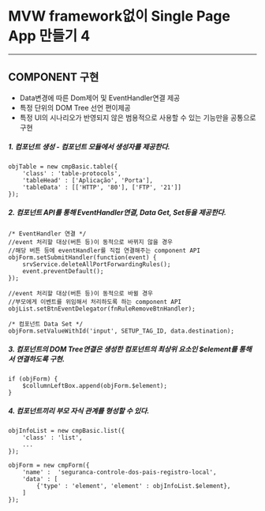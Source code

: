 # MVW framework없이 Single Page App 만들기 4

***

## COMPONENT 구현

 - Data변경에 따른 Dom제어 및 EventHandler연결 제공
 - 특정 단위의 DOM Tree 선언 편이제공
 - 특정 UI의 시나리오가 반영되지 않은 범용적으로 사용할 수 있는 기능만을 공통으로 구현
 
##### 1. 컴포넌트 생성 - 컴포넌트 모듈에서 생성자를 제공한다. 
 
    objTable = new cmpBasic.table({
        'class' : 'table-protocols',
        'tableHead' : ['Aplicação', 'Porta'],
        'tableData' : [['HTTP', '80'], ['FTP', '21']]
    });
    
##### 2. 컴포넌트 API를 통해 EventHandler연결, Data Get, Set등을 제공한다.

    /* EventHandler 연결 */
    //event 처리할 대상(버튼 등)이 동적으로 바뀌지 않을 경우
    //해당 버튼 등에 eventHandler를 직접 연결해주는 component API
    objForm.setSubmitHandler(function(event) {
        srvService.deleteAllPortForwardingRules();
        event.preventDefault();
    });
    
    //event 처리할 대상(버튼 등)이 동적으로 바뀔 경우
    //부모에게 이벤트를 위임해서 처리하도록 하는 component API
    objList.setBtnEventDelegator(fnRuleRemoveBtnHandler);
    
    /* 컴포넌트 Data Set */
    objForm.setValueWithId('input', SETUP_TAG_ID, data.destination);
    
##### 3. 컴포넌트의 DOM Tree연결은 생성한 컴포넌트의 최상위 요소인 $element를 통해서 연결하도록 구현.

    if (objForm) {
        $collumnLeftBox.append(objForm.$element);
    }
    
##### 4. 컴포넌트끼리 부모 자식 관계를 형성할 수 있다.

    objInfoList = new cmpBasic.list({
        'class' : 'list',
        ...
    });

    objForm = new cmpForm({
        'name' :  'seguranca-controle-dos-pais-registro-local',
        'data' : [
            {'type' : 'element', 'element' : objInfoList.$element},
        ]
    });
    
